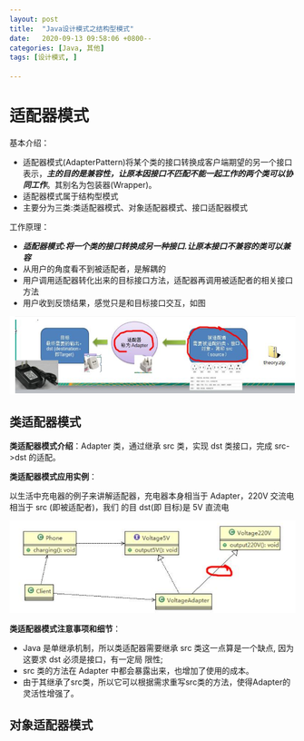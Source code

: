 ```yaml
---
layout: post
title:  "Java设计模式之结构型模式"
date:   2020-09-13 09:58:06 +0800--
categories: [Java, 其他]
tags: [设计模式, ]  

---
```


# 适配器模式

基本介绍：

- 适配器模式(AdapterPattern)将某个类的接口转换成客户端期望的另一个接口表示，***主的目的是兼容性，让原本因接口不匹配不能一起工作的两个类可以协同工作***。其别名为包装器(Wrapper)。
- 适配器模式属于结构型模式
- 主要分为三类:类适配器模式、对象适配器模式、接口适配器模式

工作原理：

- ***适配器模式:将一个类的接口转换成另一种接口.让原本接口不兼容的类可以兼容***
- 从用户的角度看不到被适配者，是解耦的
- 用户调用适配器转化出来的目标接口方法，适配器再调用被适配者的相关接口方法
- 用户收到反馈结果，感觉只是和目标接口交互，如图

![image-20200914213109728](/assets/imgs/image-20200914213109728.png)

## 类适配器模式

**类适配器模式介绍**：Adapter 类，通过继承 src 类，实现 dst 类接口，完成 src->dst 的适配。

**类适配器模式应用实例**：

以生活中充电器的例子来讲解适配器，充电器本身相当于 Adapter，220V 交流电相当于 src (即被适配者)，我们 的目 dst(即 目标)是 5V 直流电

![image-20200914222241945](/assets/imgs/image-20200914222241945.png)

**类适配器模式注意事项和细节**：

- Java 是单继承机制，所以类适配器需要继承 src 类这一点算是一个缺点, 因为这要求 dst 必须是接口，有一定局 限性;
- src 类的方法在 Adapter 中都会暴露出来，也增加了使用的成本。
- 由于其继承了src类，所以它可以根据需求重写src类的方法，使得Adapter的灵活性增强了。

## 对象适配器模式

